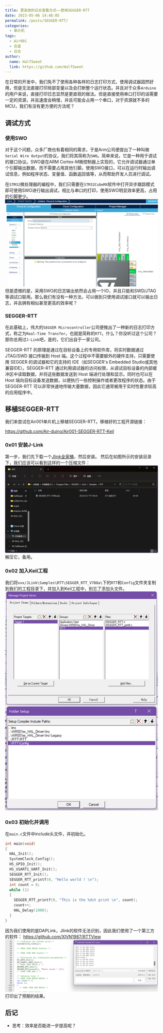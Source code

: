```yaml
---
title: 更高效的日志查看方式——使用SEGGER-RTT
date: 2023-05-06 14:48:05
permalink: /posts/SEGGER-RTT/
categories:
  - 单片机
tags:
  - Air001
  - 合宙
  - 日志
author: 
  name: HalfSweet
  link: https://github.com/HalfSweet
---
```


在日常的开发中，我们免不了使用各种各样的日志打印方式，使用调试器固然好用，但是无法直接打印局部变量以及会打断整个运行状态。并且对于众多`Arduino`的用户来说，直接打印日志显然是更直观的做法。但是直接使用串口打印的话需要一定的资源，并且速度会稍慢，并且可能会占用一个串口，对于资源就不多的MCU，我们有没有更方便的方法呢？
<!-- more -->
## 调试方式
### 使用SWO
对于这个问题，众多厂商也有着相同的需求，于是Arm公司便提出了一种叫做`Serial Wire Output`的协议，我们将其简称为`SWO`。简单来说，它是一种用于调试的接口协议。SWO是在ARM Cortex-M微控制器上实现的，它允许调试器通过单个引脚输出数据，而不需要占用其他引脚。使用SWO接口，可以在运行时输出调试信息，例如程序状态、变量值、函数返回值等，从而帮助开发人员进行调试。

在`STM32`微处理器的编程中，我们只需要在`STM32CubeMX`软件中打开异步跟踪模式即可使用SWO进行输出调试，相比与串口的打印，使用SWO明显效率更高，占用的引脚更少。
![](../.vuepress/public/img/2023-05-06-15-04-58.png)
但是遗憾的是，采用SWO的日志输出依然会占用一个IO，并且只能和SWD/JTAG等调试口联用。那么我们有没有一种方法，可以做到只使用调试接口就可以输出日志，并且拥有相似甚至更高的效率呢？

### SEGGER-RTT
在此基础上，伟大的`SEGGER Microcontroller`公司便推出了一种新的日志打印方式，称之为`Real-Time Transfer`，也就是简称的`RTT`。什么？你没听过这个公司？那你总用过`J-Link`吧，是的，它们出自于一家公司。

SEGGER-RTT 的原理是通过在目标设备上的专用软件库，将实时数据通过 JTAG/SWD 接口传输到 Host 端。这个过程中不需要额外的硬件支持，只需要使用 SEGGER 的调试器和它的支持的 IDE（如SEGGER's Embedded Studio或其他兼容IDE）。SEGGER-RTT 通过利用调试器的访问权限，从调试目标设备的内部缓冲区中读取数据，并将这些数据发送到 Host 端进行处理和显示。同时也可以在 Host 端向目标设备发送数据，以便执行一些控制操作或者更改程序的状态。由于 SEGGER-RTT 可以非常快速地传输大量数据，因此它通常被用于实时性要求较高的应用程序中。

## 移植SEGGER-RTT
我们来尝试在Air001单片机上移植SEGGER-RTT。移植好的工程开源链接：

<https://github.com/Air-duino/Air001-SEGGER-RTT-Keil>

### 0x01 安装J-Link
第一步，我们先下载一个[Jlink全家桶](https://www.segger.com/downloads/jlink/#J-LinkSoftwareAndDocumentationPack)，然后安装。
然后在如图所示的安装目录下，我们应该可以看到这样的一个压缩文件：
![](../.vuepress/public/img/2023-05-06-15-21-02.png)
解压它，备用。

### 0x02 加入Keil工程
我们将`xxx/JLink\Samples\RTT\SEGGER_RTT_V788a\`下的`RTT`和`Config`文件夹复制到我们的工程目录下，并加入到Keil工程中，别忘了添加头文件。
![](../.vuepress/public/img/2023-05-06-15-29-11.png)
![](../.vuepress/public/img/2023-05-06-15-29-39.png)

### 0x03 初始化并调用
在`main.c`文件中include头文件，并初始化。
```c
int main(void)
{
  HAL_Init();
  SystemClock_Config();
  HS_GPIO_Init();
  HS_USART1_UART_Init();
  SEGGER_RTT_Init();
  SEGGER_RTT_printf(0, "Hello world ! \n");
  int count = 0;
  while (1)
  {
    SEGGER_RTT_printf(0, "This is the %dst print \n", count);
    count++;
    HAL_Delay(1000);
  }
}
```
因为我们使用的是DAPLink，Jlink的软件无法识别，因此我们使用了一个第三方的软件：
<https://github.com/XIVN1987/RTTView>
![](../.vuepress/public/img/2023-05-06-15-39-02.png)
打印出了预期的结果。

## 后记
* 思考：效率是否能进一步提高呢？